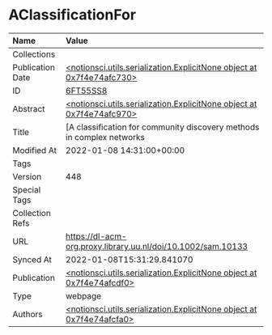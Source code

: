 # AClassificationFor
| Name             | Value                                                                                                                                                                                |
|:-----------------|:-------------------------------------------------------------------------------------------------------------------------------------------------------------------------------------|
| Collections      |                                                                                                                                                                                      |
| Publication Date | [<notionsci.utils.serialization.ExplicitNone object at 0x7f4e74afc730>](<notionsci.utils.serialization.ExplicitNone object at 0x7f4e74afc730>)                                       |
| ID               | [6FT55SS8](<notionsci.utils.serialization.ExplicitNone object at 0x7f4e74afc850>)                                                                                                    |
| Abstract         | [<notionsci.utils.serialization.ExplicitNone object at 0x7f4e74afc970>](<notionsci.utils.serialization.ExplicitNone object at 0x7f4e74afc970>)                                       |
| Title            | [A classification for community discovery methods in complex networks | Statistical Analysis and Data Mining](<notionsci.utils.serialization.ExplicitNone object at 0x7f4e74afca90>) |
| Modified At      | 2022-01-08 14:31:00+00:00                                                                                                                                                            |
| Tags             |                                                                                                                                                                                      |
| Version          | 448                                                                                                                                                                                  |
| Special Tags     |                                                                                                                                                                                      |
| Collection Refs  |                                                                                                                                                                                      |
| URL              | https://dl-acm-org.proxy.library.uu.nl/doi/10.1002/sam.10133                                                                                                                         |
| Synced At        | 2022-01-08T15:31:29.841070                                                                                                                                                           |
| Publication      | [<notionsci.utils.serialization.ExplicitNone object at 0x7f4e74afcdf0>](<notionsci.utils.serialization.ExplicitNone object at 0x7f4e74afcdf0>)                                       |
| Type             | webpage                                                                                                                                                                              |
| Authors          | [<notionsci.utils.serialization.ExplicitNone object at 0x7f4e74afcfa0>](<notionsci.utils.serialization.ExplicitNone object at 0x7f4e74afcfa0>)                                       |

